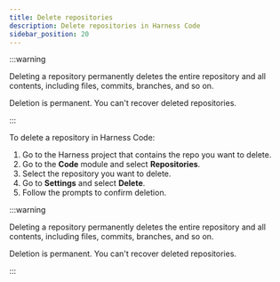 ```yaml
---
title: Delete repositories
description: Delete repositories in Harness Code
sidebar_position: 20
---
```


:::warning

Deleting a repository permanently deletes the entire repository and all contents, including files, commits, branches, and so on.

Deletion is permanent. You can't recover deleted repositories.

:::

To delete a repository in Harness Code:

1. Go to the Harness project that contains the repo you want to delete.
2. Go to the **Code** module and select **Repositories**.
3. Select the repository you want to delete.
4. Go to **Settings** and select **Delete**.
5. Follow the prompts to confirm deletion.

:::warning

Deleting a repository permanently deletes the entire repository and all contents, including files, commits, branches, and so on.

Deletion is permanent. You can't recover deleted repositories.

:::
